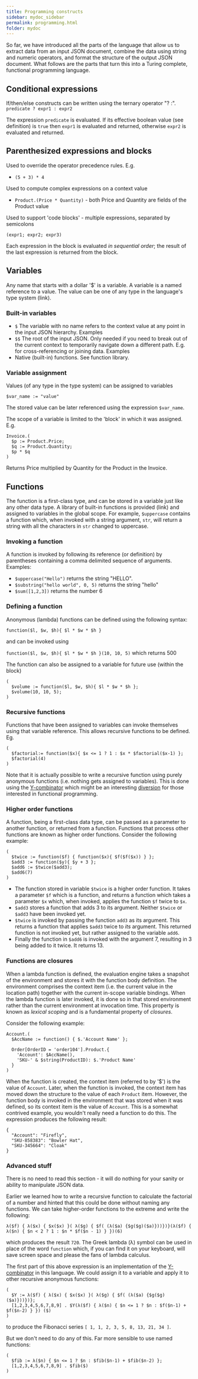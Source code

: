 ```yaml
---
title: Programming constructs
sidebar: mydoc_sidebar
permalink: programming.html
folder: mydoc
---
```


So far, we have introduced all the parts of the language that allow us to extract data from an input JSON document,
combine the data using string and numeric operators, and format the structure of the output JSON document.  What
follows are the parts that turn this into a Turing complete, functional programming language.

## Conditional expressions
If/then/else constructs can be written using the ternary operator "? :".
`predicate ? expr1 : expr2`

The expression `predicate` is evaluated.  If its effective boolean value (see definition) is `true`
then `expr1` is evaluated and returned, otherwise `expr2` is evaluated and returned.

## Parenthesized expressions and blocks
Used to override the operator precedence rules.  E.g.
- `(5 + 3) * 4`

Used to compute complex expressions on a context value
- `Product.(Price * Quantity)` - both Price and Quantity are fields of the Product value

Used to support 'code blocks' - multiple expressions, separated by semicolons

`(expr1; expr2; expr3)`

Each expression in the block is evaluated _in sequential order_; the result of the last expression
is returned from the block.

## Variables
Any name that starts with a dollar '$' is a variable.  A variable is a named reference to a value.
The value can be one of any type in the language's type system (link).

### Built-in variables

- `$` The variable with no name refers to the context value at any point in the input JSON hierarchy. Examples
- `$$` The root of the input JSON.  Only needed if you need to break out of the
current context to temporarily navigate down a different path.  E.g. for cross-referencing or joining data. Examples
- Native (built-in) functions.  See function library.

### Variable assignment
Values (of any type in the type system) can be assigned to variables

`$var_name := "value"`

The stored value can be later referenced using the expression `$var_name`.

The scope of a variable is limited to the 'block' in which it was assigned.  E.g.

```
Invoice.(
  $p := Product.Price;
  $q := Product.Quantity;
  $p * $q
)
```
Returns Price multiplied by Quantity for the Product in the Invoice.

## Functions
The function is a first-class type, and can be stored in a variable just like any other
data type.  A library of built-in functions is provided (link) and assigned to variables
in the global scope.  For example, `$uppercase` contains a function which, when invoked
with a string argument, `str`, will
return a string with all the characters in `str` changed to uppercase.

### Invoking a function
A function is invoked by following its reference (or definition) by parentheses containing
a comma delimited sequence of arguments. Examples:

- `$uppercase("Hello")` returns the string "HELLO".
- `$substring("hello world", 0, 5)` returns the string "hello"
- `$sum([1,2,3])` returns the number 6

### Defining a function
Anonymous (lambda) functions can be defined using the following syntax:

`function($l, $w, $h){ $l * $w * $h }`

and can be invoked using

`function($l, $w, $h){ $l * $w * $h }(10, 10, 5)` which returns 500

The function can also be assigned to a variable for future use (within the block)

```
(
  $volume := function($l, $w, $h){ $l * $w * $h };
  $volume(10, 10, 5);
)
```

### Recursive functions
Functions that have been assigned to variables can invoke themselves using
that variable reference.  This allows recursive functions to be defined.  Eg.

```
(
  $factorial:= function($x){ $x <= 1 ? 1 : $x * $factorial($x-1) };
  $factorial(4)
)
```
Note that it is actually possible to write a recursive function using purely anonymous functions
(i.e. nothing gets assigned to variables).  This is done using the
[Y-combinator](https://en.wikipedia.org/wiki/Fixed-point_combinator#Fixed_point_combinators_in_lambda_calculus)
which might be an interesting [diversion](#advanced-stuff) for those interested in functional programming.


### Higher order functions
A function, being a first-class data type, can be passed as a parameter to
another function, or returned from a function.  Functions that process other functions
are known as higher order functions.  Consider the following example:

```
(
  $twice := function($f) { function($x){ $f($f($x)) } };
  $add3 := function($y){ $y + 3 };
  $add6 := $twice($add3);
  $add6(7)
)
```
- The function stored in variable `$twice` is a higher order function.  It takes a
parameter `$f` which is a function, and returns a function which takes a parameter
`$x` which, when invoked, applies the function `$f` twice to `$x`.
- `$add3` stores a function that adds 3 to its argument.  Neither `$twice` or `$add3` have
been invoked yet.
- `$twice` is invoked by passing the function `add3` as its argument.  This returns a
function that applies `$add3` twice to _its_ argument.  This returned function is not
invoked yet, but rather assigned to the variable `add6`.
- Finally the function in `$add6` is invoked with the argument 7, resulting in 3 being added to it twice.
It returns 13.

### Functions are closures
When a lambda function is defined, the evaluation engine takes a snapshot of the environment and stores it with the
function body definition.  The environment comprises the context item (i.e. the current value in the location path)
together with the current in-scope variable bindings.  When the lambda function is later invoked, it is done so in that
stored environment rather than the current environment at invocation time.  This property is known as _lexical scoping_
and is a fundamental property of _closures_.

Consider the following example:
```
Account.(
  $AccName := function() { $.'Account Name' };

  Order[OrderID = 'order104'].Product.{
    'Account': $AccName(),
    'SKU-' & $string(ProductID): $.'Product Name'
  }
)
```
When the function is created, the context item (referred to by '$') is the value of `Account`.  Later, when the function
is invoked, the context item has moved down the structure to the value of each `Product` item.  However, the function
body is invoked in the environment that was stored when it was defined, so its context item is the value of `Account`.
This is a somewhat contrived example, you wouldn't really need a function to do this.
The expression produces the following result:
```
{
  "Account": "Firefly",
  "SKU-858383": "Bowler Hat",
  "SKU-345664": "Cloak"
}
```

### Advanced stuff
There is no need to read this section - it will do nothing for your sanity or ability to manipulate JSON data.

Earlier we learned how to write a recursive function to calculate the factorial of a number and hinted that this
could be done without naming any functions.  We can take higher-order functions to the extreme and write the following:

`λ($f) { λ($x) { $x($x) }( λ($g) { $f( (λ($a) {$g($g)($a)}))})}(λ($f) { λ($n) { $n < 2 ? 1 : $n * $f($n - 1) } })(6)`

which produces the result `720`.  The Greek lambda (λ) symbol can be used in place of the word `function` which, if you
can find it on your keyboard, will save screen space and please the fans of lambda calculus.

The first part of this above expression is an implementation of the
[Y-combinator](https://en.wikipedia.org/wiki/Fixed-point_combinator#Fixed_point_combinators_in_lambda_calculus)
in this language.  We could assign it to a variable and apply it to other recursive anonymous functions:

```
(
  $Y := λ($f) { λ($x) { $x($x) }( λ($g) { $f( (λ($a) {$g($g)($a)}))})};
  [1,2,3,4,5,6,7,8,9] . $Y(λ($f) { λ($n) { $n <= 1 ? $n : $f($n-1) + $f($n-2) } }) ($)
)
```
to produce the Fibonacci series `[ 1, 1, 2, 3, 5, 8, 13, 21, 34 ]`.

But we don't need to do any of this.  Far more sensible to use named functions:

```
(
  $fib := λ($n) { $n <= 1 ? $n : $fib($n-1) + $fib($n-2) };
  [1,2,3,4,5,6,7,8,9] . $fib($)
)
```

